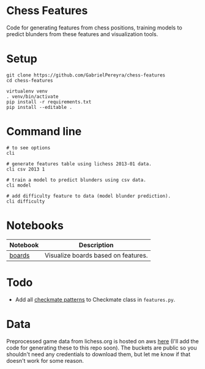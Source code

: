 # Chess Features

Code for generating features from chess positions, training models to predict blunders from these features and visualization tools.

# Setup

```
git clone https://github.com/GabrielPereyra/chess-features
cd chess-features

virtualenv venv
. venv/bin/activate
pip install -r requirements.txt
pip install --editable .

```

# Command line

```
# to see options
cli

# generate features table using lichess 2013-01 data.
cli csv 2013 1

# train a model to predict blunders using csv data.
cli model

# add difficulty feature to data (model blunder prediction).
cli difficulty
```
# Notebooks

| Notebook | Description |
|--------- | ----------- |
| [boards](./notebooks/boards.ipynb) | Visualize boards based on features. |

# Todo

* Add all [checkmate patterns](https://en.wikipedia.org/wiki/Checkmate_pattern) to Checkmate class in `features.py`.

# Data

Preprocessed game data from lichess.org is hosted on aws [here](https://s3.console.aws.amazon.com/s3/buckets/chess-puzzles) (I'll add the code for generating these to this repo soon). The buckets are public so you shouldn't need any credentials to download them, but let me know if that doesn't work for some reason.
